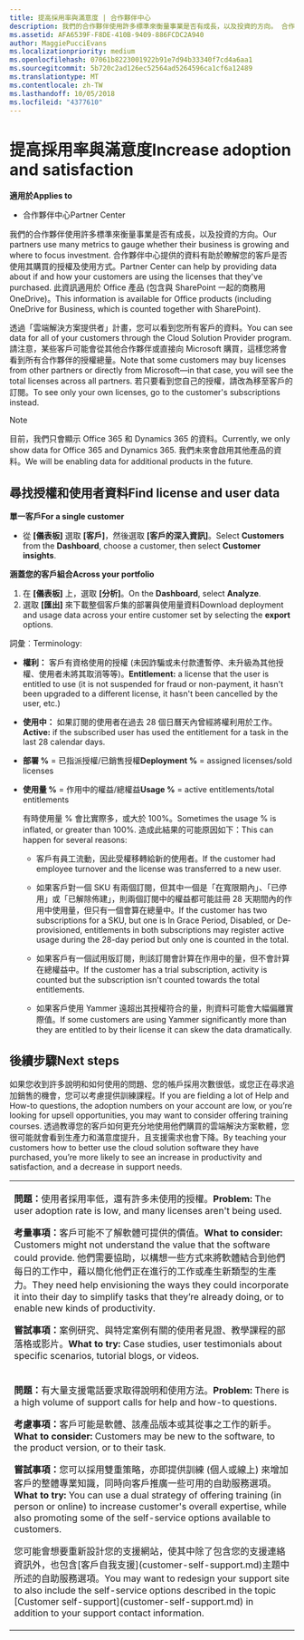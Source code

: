 ```yaml
---
title: 提高採用率與滿意度 | 合作夥伴中心
description: 我們的合作夥伴使用許多標準來衡量事業是否有成長，以及投資的方向。 合作夥伴中心提供的資料有助於瞭解您的客戶是否使用其購買的授權及使用方式。
ms.assetid: AFA6539F-F8DE-410B-9409-886FCDC2A940
author: MaggiePucciEvans
ms.localizationpriority: medium
ms.openlocfilehash: 07061b8223001922b91e7d94b33340f7cd4a6aa1
ms.sourcegitcommit: 5b720c2ad126ec52564ad5264596ca1cf6a12489
ms.translationtype: MT
ms.contentlocale: zh-TW
ms.lasthandoff: 10/05/2018
ms.locfileid: "4377610"
---
```

# <a name="increase-adoption-and-satisfaction"></a><span data-ttu-id="49e9a-104">提高採用率與滿意度</span><span class="sxs-lookup"><span data-stu-id="49e9a-104">Increase adoption and satisfaction</span></span>

**<span data-ttu-id="49e9a-105">適用於</span><span class="sxs-lookup"><span data-stu-id="49e9a-105">Applies to</span></span>**

-  <span data-ttu-id="49e9a-106">合作夥伴中心</span><span class="sxs-lookup"><span data-stu-id="49e9a-106">Partner Center</span></span>

<span data-ttu-id="49e9a-107">我們的合作夥伴使用許多標準來衡量事業是否有成長，以及投資的方向。</span><span class="sxs-lookup"><span data-stu-id="49e9a-107">Our partners use many metrics to gauge whether their business is growing and where to focus investment.</span></span> <span data-ttu-id="49e9a-108">合作夥伴中心提供的資料有助於瞭解您的客戶是否使用其購買的授權及使用方式。</span><span class="sxs-lookup"><span data-stu-id="49e9a-108">Partner Center can help by providing data about if and how your customers are using the licenses that they've purchased.</span></span> <span data-ttu-id="49e9a-109">此資訊適用於 Office 產品 (包含與 SharePoint 一起的商務用 OneDrive)。</span><span class="sxs-lookup"><span data-stu-id="49e9a-109">This information is available for Office products (including OneDrive for Business, which is counted together with SharePoint).</span></span>

<span data-ttu-id="49e9a-110">透過「雲端解決方案提供者」計畫，您可以看到您所有客戶的資料。</span><span class="sxs-lookup"><span data-stu-id="49e9a-110">You can see data for all of your customers through the Cloud Solution Provider program.</span></span> <span data-ttu-id="49e9a-111">請注意，某些客戶可能會從其他合作夥伴或直接向 Microsoft 購買，這樣您將會看到所有合作夥伴的授權總量。</span><span class="sxs-lookup"><span data-stu-id="49e9a-111">Note that some customers may buy licenses from other partners or directly from Microsoft—in that case, you will see the total licenses across all partners.</span></span> <span data-ttu-id="49e9a-112">若只要看到您自己的授權，請改為移至客戶的訂閱。</span><span class="sxs-lookup"><span data-stu-id="49e9a-112">To see only your own licenses, go to the customer's subscriptions instead.</span></span>

> [!NOTE]  
>  <span data-ttu-id="49e9a-113">目前，我們只會顯示 Office 365 和 Dynamics 365 的資料。</span><span class="sxs-lookup"><span data-stu-id="49e9a-113">Currently, we only show data for Office 365 and Dynamics 365.</span></span> <span data-ttu-id="49e9a-114">我們未來會啟用其他產品的資料。</span><span class="sxs-lookup"><span data-stu-id="49e9a-114">We will be enabling data for additional products in the future.</span></span>

## <a name="find-license-and-user-data"></a><span data-ttu-id="49e9a-115">尋找授權和使用者資料</span><span class="sxs-lookup"><span data-stu-id="49e9a-115">Find license and user data</span></span>


**<span data-ttu-id="49e9a-116">單一客戶</span><span class="sxs-lookup"><span data-stu-id="49e9a-116">For a single customer</span></span>**

-   <span data-ttu-id="49e9a-117">從 **\[儀表板\]** 選取 **\[客戶\]**，然後選取 **\[客戶的深入資訊\]**。</span><span class="sxs-lookup"><span data-stu-id="49e9a-117">Select **Customers** from the **Dashboard**, choose a customer, then select **Customer insights**.</span></span>

**<span data-ttu-id="49e9a-118">涵蓋您的客戶組合</span><span class="sxs-lookup"><span data-stu-id="49e9a-118">Across your portfolio</span></span>**

1.  <span data-ttu-id="49e9a-119">在 **\[儀表板\]** 上，選取 **\[分析\]**。</span><span class="sxs-lookup"><span data-stu-id="49e9a-119">On the **Dashboard**, select **Analyze**.</span></span>
2.  <span data-ttu-id="49e9a-120">選取 **\[匯出\]** 來下載整個客戶集的部署與使用量資料</span><span class="sxs-lookup"><span data-stu-id="49e9a-120">Download deployment and usage data across your entire customer set by selecting the **export** options.</span></span>

<span data-ttu-id="49e9a-121">詞彙︰</span><span class="sxs-lookup"><span data-stu-id="49e9a-121">Terminology:</span></span>

-   <span data-ttu-id="49e9a-122">**權利：** 客戶有資格使用的授權 (未因詐騙或未付款遭暫停、未升級為其他授權、使用者未將其取消等等)。</span><span class="sxs-lookup"><span data-stu-id="49e9a-122">**Entitlement:** a license that the user is entitled to use (it is not suspended for fraud or non-payment, it hasn't been upgraded to a different license, it hasn't been cancelled by the user, etc.)</span></span>

-   <span data-ttu-id="49e9a-123">**使用中：** 如果訂閱的使用者在過去 28 個日曆天內曾經將權利用於工作。</span><span class="sxs-lookup"><span data-stu-id="49e9a-123">**Active:** if the subscribed user has used the entitlement for a task in the last 28 calendar days.</span></span>

-   <span data-ttu-id="49e9a-124">**部署 %** = 已指派授權/已銷售授權</span><span class="sxs-lookup"><span data-stu-id="49e9a-124">**Deployment %** = assigned licenses/sold licenses</span></span>

-   <span data-ttu-id="49e9a-125">**使用量 %** = 作用中的權益/總權益</span><span class="sxs-lookup"><span data-stu-id="49e9a-125">**Usage %** = active entitlements/total entitlements</span></span>

    <span data-ttu-id="49e9a-126">有時使用量 % 會比實際多，或大於 100%。</span><span class="sxs-lookup"><span data-stu-id="49e9a-126">Sometimes the usage % is inflated, or greater than 100%.</span></span> <span data-ttu-id="49e9a-127">造成此結果的可能原因如下：</span><span class="sxs-lookup"><span data-stu-id="49e9a-127">This can happen for several reasons:</span></span>

    -   <span data-ttu-id="49e9a-128">客戶有員工流動，因此受權移轉給新的使用者。</span><span class="sxs-lookup"><span data-stu-id="49e9a-128">If the customer had employee turnover and the license was transferred to a new user.</span></span>

    -   <span data-ttu-id="49e9a-129">如果客戶對一個 SKU 有兩個訂閱，但其中一個是「在寬限期內」、「已停用」或「已解除佈建」，則兩個訂閱中的權益都可能註冊 28 天期間內的作用中使用量，但只有一個會算在總量中。</span><span class="sxs-lookup"><span data-stu-id="49e9a-129">If the customer has two subscriptions for a SKU, but one is In Grace Period, Disabled, or De-provisioned, entitlements in both subscriptions may register active usage during the 28-day period but only one is counted in the total.</span></span>

    -   <span data-ttu-id="49e9a-130">如果客戶有一個試用版訂閱，則該訂閱會計算在作用中的量，但不會計算在總權益中。</span><span class="sxs-lookup"><span data-stu-id="49e9a-130">If the customer has a trial subscription, activity is counted but the subscription isn't counted towards the total entitlements.</span></span>

    -   <span data-ttu-id="49e9a-131">如果客戶使用 Yammer 遠超出其授權符合的量，則資料可能會大幅偏離實際值。</span><span class="sxs-lookup"><span data-stu-id="49e9a-131">If some customers are using Yammer significantly more than they are entitled to by their license it can skew the data dramatically.</span></span>

## <a name="next-steps"></a><span data-ttu-id="49e9a-132">後續步驟</span><span class="sxs-lookup"><span data-stu-id="49e9a-132">Next steps</span></span>


<span data-ttu-id="49e9a-133">如果您收到許多說明和如何使用的問題、您的帳戶採用次數很低，或您正在尋求追加銷售的機會，您可以考慮提供訓練課程。</span><span class="sxs-lookup"><span data-stu-id="49e9a-133">If you are fielding a lot of Help and How-to questions, the adoption numbers on your account are low, or you’re looking for upsell opportunities, you may want to consider offering training courses.</span></span> <span data-ttu-id="49e9a-134">透過教導您的客戶如何更充分地使用他們購買的雲端解決方案軟體，您很可能就會看到生產力和滿意度提升，且支援需求也會下降。</span><span class="sxs-lookup"><span data-stu-id="49e9a-134">By teaching your customers how to better use the cloud solution software they have purchased, you’re more likely to see an increase in productivity and satisfaction, and a decrease in support needs.</span></span>

<table>
<colgroup>
<col width="100%" />
</colgroup>
<tbody>
<tr class="odd">
<td><p><span data-ttu-id="49e9a-135"><strong>問題：</strong>使用者採用率低，還有許多未使用的授權。</span><span class="sxs-lookup"><span data-stu-id="49e9a-135"><strong>Problem:</strong> The user adoption rate is low, and many licenses aren't being used.</span></span></p>
<p><span data-ttu-id="49e9a-136"><strong>考量事項：</strong>客戶可能不了解軟體可提供的價值。</span><span class="sxs-lookup"><span data-stu-id="49e9a-136"><strong>What to consider:</strong> Customers might not understand the value that the software could provide.</span></span> <span data-ttu-id="49e9a-137">他們需要協助，以構想一些方式來將軟體結合到他們每日的工作中，藉以簡化他們正在進行的工作或產生新類型的生產力。</span><span class="sxs-lookup"><span data-stu-id="49e9a-137">They need help envisioning the ways they could incorporate it into their day to simplify tasks that they’re already doing, or to enable new kinds of productivity.</span></span></p>
<p><span data-ttu-id="49e9a-138"><strong>嘗試事項：</strong>案例研究、與特定案例有關的使用者見證、教學課程的部落格或影片。</span><span class="sxs-lookup"><span data-stu-id="49e9a-138"><strong>What to try:</strong> Case studies, user testimonials about specific scenarios, tutorial blogs, or videos.</span></span></p></td>
</tr>
<tr class="even">
<td><p><span data-ttu-id="49e9a-139"><strong>問題：</strong>有大量支援電話要求取得說明和使用方法。</span><span class="sxs-lookup"><span data-stu-id="49e9a-139"><strong>Problem:</strong> There is a high volume of support calls for help and how-to questions.</span></span></p>
<p><span data-ttu-id="49e9a-140"><strong>考慮事項：</strong>客戶可能是軟體、該產品版本或其從事之工作的新手。</span><span class="sxs-lookup"><span data-stu-id="49e9a-140"><strong>What to consider:</strong> Customers may be new to the software, to the product version, or to their task.</span></span></p>
<p><span data-ttu-id="49e9a-141"><strong>嘗試事項：</strong>您可以採用雙重策略，亦即提供訓練 (個人或線上) 來增加客戶的整體專業知識，同時向客戶推廣一些可用的自助服務選項。</span><span class="sxs-lookup"><span data-stu-id="49e9a-141"><strong>What to try:</strong> You can use a dual strategy of offering training (in person or online) to increase customer's overall expertise, while also promoting some of the self-service options available to customers.</span></span></p>
<p><span data-ttu-id="49e9a-142">您可能會想要重新設計您的支援網站，使其中除了包含您的支援連絡資訊外，也包含[客戶自我支援](customer-self-support.md)主題中所述的自助服務選項。</span><span class="sxs-lookup"><span data-stu-id="49e9a-142">You may want to redesign your support site to also include the self-service options described in the topic [Customer self-support](customer-self-support.md) in addition to your support contact information.</span></span></p></td>
</tr>
</tbody>
</table>

 

 

 



